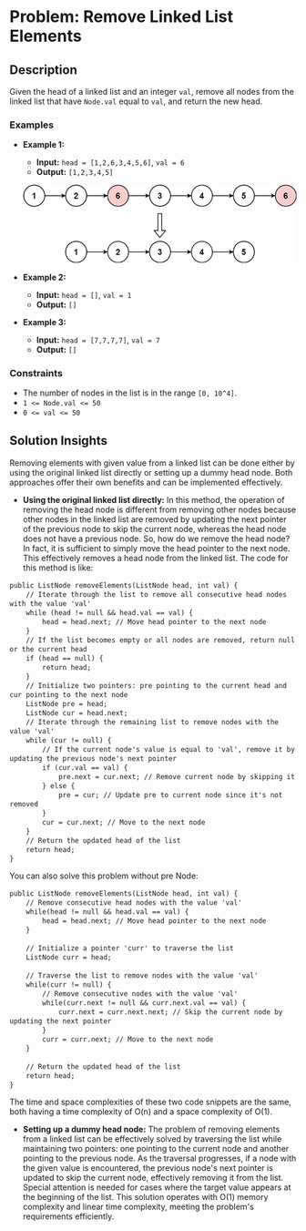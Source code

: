 # Problem: Remove Linked List Elements

## Description

Given the head of a linked list and an integer `val`, remove all nodes from the linked list that have `Node.val` equal to `val`, and return the new head.

### Examples

- **Example 1:**
  - **Input:** `head = [1,2,6,3,4,5,6]`, `val = 6`
  - **Output:** `[1,2,3,4,5]`

  ![Remove Linked List Elements Example 1](removelinked-list-ex1.jpeg)

- **Example 2:**
  - **Input:** `head = []`, `val = 1`
  - **Output:** `[]`

- **Example 3:**
  - **Input:** `head = [7,7,7,7]`, `val = 7`
  - **Output:** `[]`

### Constraints

- The number of nodes in the list is in the range `[0, 10^4]`.
- `1 <= Node.val <= 50`
- `0 <= val <= 50`

## Solution Insights

Removing elements with given value from a linked list can be done either by using the original linked list directly or setting up a dummy head node. Both approaches offer their own benefits and can be implemented effectively.

- **Using the original linked list directly:** In this method, the operation of removing the head node is different from removing other nodes because other nodes in the linked list are removed by updating the next pointer of the previous node to skip the current node, whereas the head node does not have a previous node. So, how do we remove the head node? In fact, it is sufficient to simply move the head pointer to the next node. This effectively removes a head node from the linked list. The code for this method is like:   
```
public ListNode removeElements(ListNode head, int val) {
    // Iterate through the list to remove all consecutive head nodes with the value 'val'
    while (head != null && head.val == val) {
        head = head.next; // Move head pointer to the next node
    }
    // If the list becomes empty or all nodes are removed, return null or the current head
    if (head == null) {
        return head;
    }
    // Initialize two pointers: pre pointing to the current head and cur pointing to the next node
    ListNode pre = head;
    ListNode cur = head.next;
    // Iterate through the remaining list to remove nodes with the value 'val'
    while (cur != null) {
        // If the current node's value is equal to 'val', remove it by updating the previous node's next pointer
        if (cur.val == val) {
            pre.next = cur.next; // Remove current node by skipping it
        } else {
            pre = cur; // Update pre to current node since it's not removed
        }
        cur = cur.next; // Move to the next node
    }
    // Return the updated head of the list
    return head;
}
```   
You can also solve this problem without pre Node:   
```
public ListNode removeElements(ListNode head, int val) {
    // Remove consecutive head nodes with the value 'val'
    while(head != null && head.val == val) {
        head = head.next; // Move head pointer to the next node
    }
    
    // Initialize a pointer 'curr' to traverse the list
    ListNode curr = head;
    
    // Traverse the list to remove nodes with the value 'val'
    while(curr != null) {
        // Remove consecutive nodes with the value 'val'
        while(curr.next != null && curr.next.val == val) {
            curr.next = curr.next.next; // Skip the current node by updating the next pointer
        }
        curr = curr.next; // Move to the next node
    }
    
    // Return the updated head of the list
    return head;
}
```   
The time and space complexities of these two code snippets are the same, both having a time complexity of O(n) and a space complexity of O(1).

- **Setting up a dummy head node:** The problem of removing elements from a linked list can be effectively solved by traversing the list while maintaining two pointers: one pointing to the current node and another pointing to the previous node. As the traversal progresses, if a node with the given value is encountered, the previous node's next pointer is updated to skip the current node, effectively removing it from the list. Special attention is needed for cases where the target value appears at the beginning of the list. This solution operates with O(1) memory complexity and linear time complexity, meeting the problem's requirements efficiently.
